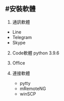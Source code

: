 #安裝軟體
----

1. 通訊軟體
  * Line
  * Telegram
  * Skype
 
2. Code軟體
   python 3.9.6
   
3. Office

4. 連接軟體

   * pytty
   * mRemoteNG
   * winSCP
